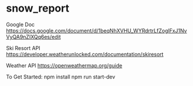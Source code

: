 # snow_report
Google Doc
https://docs.google.com/document/d/1beqNhXVHU_WYRdrtrLfZoglFxJ1NvVyQA9nZIXQq6es/edit

Ski Resort API
https://developer.weatherunlocked.com/documentation/skiresort

Weather API
https://openweathermap.org/guide


To Get Started:
npm install
npm run start-dev

